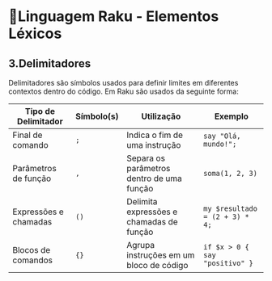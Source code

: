 # 🚀Linguagem Raku - Elementos Léxicos

## 3.Delimitadores
Delimitadores são símbolos usados para definir limites em diferentes contextos dentro do código. Em Raku são usados da seguinte forma:

| Tipo de Delimitador         | Símbolo(s) | Utilização                                      | Exemplo                          |
|----------------------------|------------|--------------------------------------------------|----------------------------------|
| Final de comando           | `;`        | Indica o fim de uma instrução                    | `say "Olá, mundo!";`             |
| Parâmetros de função       | `,`        | Separa os parâmetros dentro de uma função        | `soma(1, 2, 3)`                  |
| Expressões e chamadas      | `()`       | Delimita expressões e chamadas de função         | `my $resultado = (2 + 3) * 4;`   |
| Blocos de comandos         | `{}`       | Agrupa instruções em um bloco de código          | `if $x > 0 { say "positivo" }`   |


